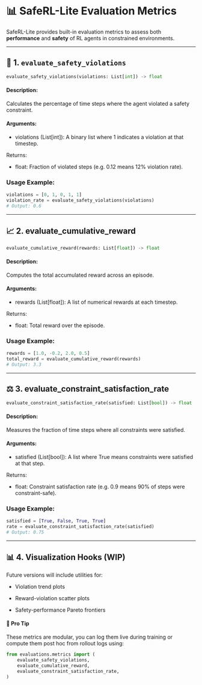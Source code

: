 # 📊 SafeRL-Lite Evaluation Metrics

SafeRL-Lite provides built-in evaluation metrics to assess both **performance** and **safety** of RL agents in constrained environments.

---

## 🎯 1. `evaluate_safety_violations`

```python
evaluate_safety_violations(violations: List[int]) -> float
```

#### Description:
Calculates the percentage of time steps where the agent violated a safety constraint.

#### Arguments:

- violations (List[int]): A binary list where 1 indicates a violation at that timestep.

Returns:

- float: Fraction of violated steps (e.g. 0.12 means 12% violation rate).

### Usage Example:

```python
violations = [0, 1, 0, 1, 1]
violation_rate = evaluate_safety_violations(violations)
# Output: 0.6
```
---

## 📈 2. evaluate_cumulative_reward

```python
evaluate_cumulative_reward(rewards: List[float]) -> float

```

#### Description:
Computes the total accumulated reward across an episode.

#### Arguments:

- rewards (List[float]): A list of numerical rewards at each timestep.

Returns:

- float: Total reward over the episode.

### Usage Example:

```python
rewards = [1.0, -0.2, 2.0, 0.5]
total_reward = evaluate_cumulative_reward(rewards)
# Output: 3.3
```


---

## ⚖️ 3. evaluate_constraint_satisfaction_rate

```python
evaluate_constraint_satisfaction_rate(satisfied: List[bool]) -> float
```

#### Description:
Measures the fraction of time steps where all constraints were satisfied.

#### Arguments:

- satisfied (List[bool]): A list where True means constraints were satisfied at that step.

Returns:

- float: Constraint satisfaction rate (e.g. 0.9 means 90% of steps were constraint-safe).

### Usage Example:

```python
satisfied = [True, False, True, True]
rate = evaluate_constraint_satisfaction_rate(satisfied)
# Output: 0.75

```



---

## 📊 4. Visualization Hooks (WIP)

Future versions will include utilities for:

- Violation trend plots

- Reward-violation scatter plots

- Safety-performance Pareto frontiers

#### 🧠 Pro Tip
These metrics are modular, you can log them live during training or compute them post hoc from rollout logs using:

```python
from evaluations.metrics import (
    evaluate_safety_violations,
    evaluate_cumulative_reward,
    evaluate_constraint_satisfaction_rate,
)

```

